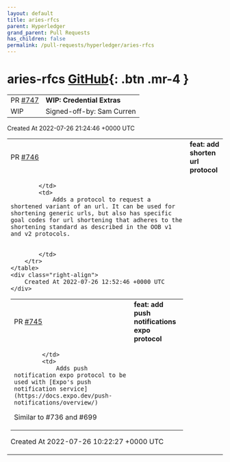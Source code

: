 ```yaml
---
layout: default
title: aries-rfcs
parent: Hyperledger
grand_parent: Pull Requests
has_children: false
permalink: /pull-requests/hyperledger/aries-rfcs
---
```


# aries-rfcs <span class="fs-3 right-align">[GitHub](https://github.com/hyperledger/aries-rfcs){: .btn .mr-4 }</span>


<div>
    <table>
        <tr>
            <td>
                PR <a href="https://github.com/hyperledger/aries-rfcs/pull/747" class=".btn">#747</a>
            </td>
            <td>
                <b>
                    WIP: Credential Extras
                </b>
            </td>
        </tr>
        <tr>
            <td>
                <span class="chip">WIP</span>
            </td>
            <td>
                Signed-off-by: Sam Curren <telegramsam@gmail.com>
            </td>
        </tr>
    </table>
    <div class="right-align">
        Created At 2022-07-26 21:24:46 +0000 UTC
    </div>
</div>

<div>
    <table>
        <tr>
            <td>
                PR <a href="https://github.com/hyperledger/aries-rfcs/pull/746" class=".btn">#746</a>
            </td>
            <td>
                <b>
                    feat: add shorten url protocol
                </b>
            </td>
        </tr>
        <tr>
            <td>
                
            </td>
            <td>
                Adds a protocol to request a shortened variant of an url. It can be used for shortening generic urls, but also has specific goal codes for url shortening that adheres to the shortening standard as described in the OOB v1 and v2 protocols.


            </td>
        </tr>
    </table>
    <div class="right-align">
        Created At 2022-07-26 12:52:46 +0000 UTC
    </div>
</div>

<div>
    <table>
        <tr>
            <td>
                PR <a href="https://github.com/hyperledger/aries-rfcs/pull/745" class=".btn">#745</a>
            </td>
            <td>
                <b>
                    feat: add push notifications expo protocol
                </b>
            </td>
        </tr>
        <tr>
            <td>
                
            </td>
            <td>
                Adds push notification expo protocol to be used with [Expo's push notification service](https://docs.expo.dev/push-notifications/overview/)

Similar to #736 and #699 
            </td>
        </tr>
    </table>
    <div class="right-align">
        Created At 2022-07-26 10:22:27 +0000 UTC
    </div>
</div>

